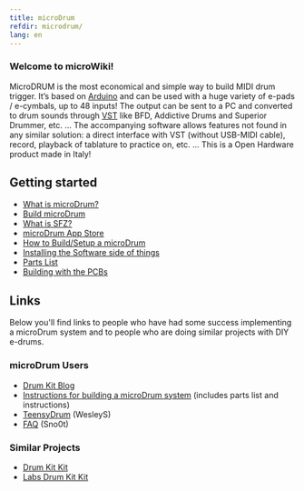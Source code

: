 ```yaml
---
title: microDrum
refdir: microdrum/
lang: en
---
```

### Welcome to microWiki!

MicroDRUM is the most economical and simple way to build MIDI drum trigger.
It’s based on [Arduino](https://en.wikipedia.org/wiki/Arduino) and can be used
with a huge variety of e-pads / e-cymbals, up to 48 inputs!
The output can be sent to a PC and converted to drum sounds through [VST](https://en.wikipedia.org/wiki/Virtual_Studio_Technology)
like BFD, Addictive Drums and Superior Drummer, etc. …
The accompanying software allows features not found in any similar solution:
a direct interface with VST (without USB-MIDI cable), record, playback of
tablature to practice on, etc. … This is a Open Hardware product made in Italy!

## Getting started

* [What is microDrum?](/microdrum/about)
* [Build microDrum](/microdrum/build)
* [What is SFZ?](/microdrum/sfz)
* [microDrum App Store](/microdrum/appstore)
* [How to Build/Setup a microDrum](/microdrum/setup)
* [Installing the Software side of things](/microdrum/software)
* [Parts List](/microdrum/parts)
* [Building with the PCBs](/microdrum/pcb)

## Links

Below you'll find links to people who have had some success implementing a
microDrum system and to people who are doing similar projects with DIY e-drums.

### microDrum Users

* [Drum Kit Blog](http://arduinodrumkit.wordpress.com/)
* [Instructions for building a microDrum system](http://microdrum.altervista.org/forum/viewtopic.php?f=18&t=215%7CWesley%27s) (includes parts list and instructions) 
* [TeensyDrum](teensy) (WesleyS)
* [FAQ](faq) (Sno0t)

### Similar Projects

* [Drum Kit Kit](https://www.makershed.com/products/drum-kit-kit)
* [Labs Drum Kit Kit](http://www.spikenzielabs.com/SpikenzieLabs/DrumKitKit.html)
